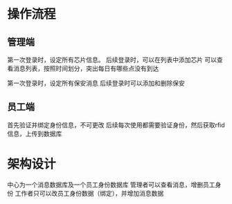 # 操作流程

## 管理端
第一次登录时，设定所有芯片信息。
后续登录时，可以在列表中添加芯片
可以查看消息列表，按照时间划分，突出每日有哪些点没有到达

第一次登录时，设定所有保安消息
后续登录时可以添加和删除保安

## 员工端
首先验证并绑定身份信息，不可更改
后续每次使用都需要验证身份，然后获取rfid信息，上传到数据库

# 架构设计
中心为一个消息数据库及一个员工身份数据库
管理者可以查看消息，增删员工身份
工作者只可以改员工身份数据（绑定），并增加消息数据
